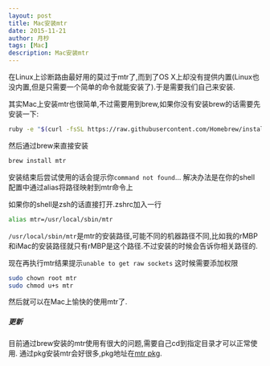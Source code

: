 ```yaml
---
layout: post
title: Mac安装mtr
date: 2015-11-21
author: 月杪
tags: [Mac]
description: Mac安装mtr
---
```


在Linux上诊断路由最好用的莫过于mtr了,而到了OS X上却没有提供内置(Linux也没内置,但是只需要一个简单的命令就能安装了).于是需要我们自己来安装.

其实Mac上安装mtr也很简单,不过需要用到brew,如果你没有安装brew的话需要先安装一下:

```bash
ruby -e "$(curl -fsSL https://raw.githubusercontent.com/Homebrew/install/master/install)"
```
然后通过brew来直接安装

```bash
brew install mtr
```
安装结束后尝试使用的话会提示你`command not found`...
解决办法是在你的shell配置中通过alias将路径映射到mtr命令上

如果你的shell是zsh的话直接打开.zshrc加入一行
```bash
alias mtr=/usr/local/sbin/mtr
```
`/usr/local/sbin/mtr`是mtr的安装路径,可能不同的机器路径不同,比如我的rMBP和iMac的安装路径就只有rMBP是这个路径.不过安装的时候会告诉你相关路径的.

现在再执行mtr结果提示`unable to get raw sockets`
这时候需要添加权限
```bash
sudo chown root mtr
sudo chmod u+s mtr
```
然后就可以在Mac上愉快的使用mtr了.

##### 更新 
目前通过brew安装的mtr使用有很大的问题,需要自己cd到指定目录才可以正常使用.
通过pkg安装mtr会好很多,pkg地址在[mtr pkg](http://rudix.org/packages/mtr.html).